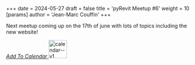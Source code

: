 +++ 
date = 2024-05-27 
draft = false 
title = 'pyRevit Meetup #6' 
weight = 10 
[params]
  author = 'Jean-Marc Couffin'
+++ 

Next meetup coming up on the 17th of june with lots of topics including the new website!

<a href="https://calendar.google.com/calendar/event?action=TEMPLATE&amp;tmeid=MWNwcTUxYmJlcjltYjI5ZmIydXA5bjloZWkgamVhbi1tYXJjLmNvdWZmaW5AYmltb25lLmNvbQ&amp;tmsrc=jean-marc.couffin%40bimone.com" target="_blank">
    <i class="fa-regular fa-calendar">Add To Calendar</i>
  </button>
</a>

<a href="[[Add to Calendar](https://calendar.google.com/calendar/event?action=TEMPLATE&amp;tmeid=MWNwcTUxYmJlcjltYjI5ZmIydXA5bjloZWkgamVhbi1tYXJjLmNvdWZmaW5AYmltb25lLmNvbQ&amp;tmsrc=jean-marc.couffin%40bimone.com)](https://calendar.google.com/calendar/event?action=TEMPLATE&amp;tmeid=MWNwcTUxYmJlcjltYjI5ZmIydXA5bjloZWkgamVhbi1tYXJjLmNvdWZmaW5AYmltb25lLmNvbQ&amp;tmsrc=jean-marc.couffin%40bimone.com)">
  <img width="50" height="50" src="https://img.icons8.com/ios/50/calendar--v1.png" alt="calendar--v1"/>
</a>
